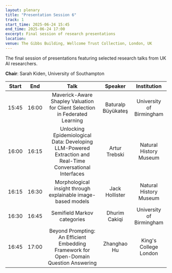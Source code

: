 ```yaml
---
layout: plenary
title: "Presentation Session 6"
track: 1
start_time: 2025-06-24 15:45
end_time: 2025-06-24 17:00
excerpt: Final session of research presentations
location:
venue: The Gibbs Building, Wellcome Trust Collection, London, UK
---
```


The final session of presentations featuring selected research talks from UK AI researchers.

**Chair**: Sarah Kiden, University of Southampton

| Start   | End    | Talk                                                                                                                        | Speaker                |  Institution              |
|  :----: | :----: |   :----:                                                                                                                    |   :----:               |   :----:                  | 
| 15:45   | 16:00  | Maverick-Aware Shapley Valuation for Client Selection in Federated Learning                                                  | Baturalp Büyükateş     | University of Birmingham  |
| 16:00   | 16:15  | Unlocking Epidemiological Data: Developing LLM-Powered Extraction and Real-Time Conversational Interfaces                    | Artur Trebski          | Natural History Museum    |
| 16:15   | 16:30  | Morphological insight through explainable image-based models                                                                 | Jack Hollister         | Natural History Museum    |
| 16:30   | 16:45  | Semifield Markov categories                                                                                                | Dhurim Cakiqi          | University of Birmingham  |
| 16:45   | 17:00  | Beyond Prompting: An Efficient Embedding Framework for Open-Domain Question Answering                                        | Zhanghao Hu            | King's College London     | 
